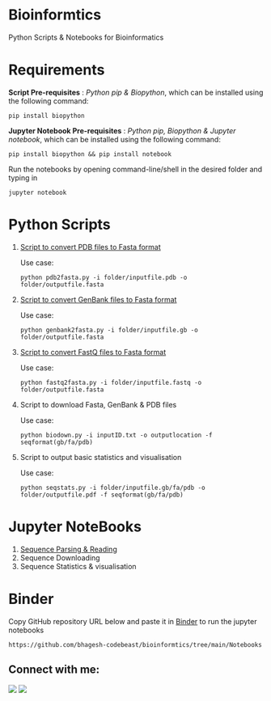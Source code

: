 # Bioinformtics
Python Scripts & Notebooks for Bioinformatics

# Requirements

**Script Pre-requisites** : *Python pip & Biopython*, which can be installed using the following command: 
```
pip install biopython
```

**Jupyter Notebook Pre-requisites** : *Python pip, Biopython & Jupyter notebook*, which can be installed using the following command: 
```
pip install biopython && pip install notebook
```

Run the notebooks by opening command-line/shell in the desired folder and typing in 
``` 
jupyter notebook 
```

# Python Scripts
1. [Script to convert PDB files to Fasta format](https://github.com/bhagesh-codebeast/bioinformtics/blob/main/Scripts/pdb2fasta.py)

    Use case:
  
    ```
    python pdb2fasta.py -i folder/inputfile.pdb -o folder/outputfile.fasta
    ```
2. [Script to convert GenBank files to Fasta format](https://github.com/bhagesh-codebeast/bioinformtics/blob/main/Scripts/genbank2fasta.py)

    Use case:
  
    ```
    python genbank2fasta.py -i folder/inputfile.gb -o folder/outputfile.fasta
    ```

3. [Script to convert FastQ files to Fasta format](https://github.com/bhagesh-codebeast/bioinformtics/blob/main/Scripts/fastq2fasta.py)

    Use case:
  
    ```
    python fastq2fasta.py -i folder/inputfile.fastq -o folder/outputfile.fasta
    ```
3. Script to download Fasta, GenBank & PDB files

    Use case:
  
    ```
    python biodown.py -i inputID.txt -o outputlocation -f seqformat(gb/fa/pdb)
    ```
3. Script to output basic statistics and visualisation

    Use case:
  
    ```
    python seqstats.py -i folder/inputfile.gb/fa/pdb -o folder/outputfile.pdf -f seqformat(gb/fa/pdb)
    ```

# Jupyter NoteBooks

1. [Sequence Parsing & Reading](https://github.com/bhagesh-codebeast/bioinformtics/blob/main/Notebooks/sequence_parsing%26reading.ipynb)
2. Sequence Downloading
3. Sequence Statistics & visualisation

# Binder
Copy GitHub repository URL below and paste it in [Binder](https://mybinder.org/) to run the jupyter notebooks
```
https://github.com/bhagesh-codebeast/bioinformtics/tree/main/Notebooks
````

## Connect with me:

[![](https://img.shields.io/badge/linkedin-bhageshhunakunti-informational?style=flat&logo=LinkedIn&logoColor=white&color=2bbc8a)](https://www.linkedin.com/in/bhagesh-hunakunti/)
![](https://img.shields.io/badge/mail-hunakuntibhagesh@gmail.com-informational?style=flat&logo=gmail&logoColor=white&color=2bbc8a)
